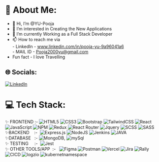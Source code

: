 # 💫 About Me:
- 👋 Hi, I’m @YU-Pooja <br>
- 👀 I’m interested in Creating the New Applications <br>
- 🌱 I’m currently Working as a Full Stack Developer <br>
- 📫 How to reach me via <br>
      - LinkedIn - www.linkedin.com/in/pooja-yu-9a96041a6 <br>
      - MAIL ID  - Pooja2000yu@gmail.com <br>
-    Fun fact - I love Travelling<br>


## 🌐 Socials:
[![LinkedIn](https://img.shields.io/badge/LinkedIn-%230077B5.svg?logo=linkedin&logoColor=white)](https://www.linkedin.com/in/pooja-yu-9a96041a6/) 

# 💻 Tech Stack:
 ✨ FRONTEND :- ![HTML5](https://img.shields.io/badge/html5-%23E34F26.svg?style=plastic&logo=html5&logoColor=white)
 ![CSS3](https://img.shields.io/badge/css3-%231572B6.svg?style=plastic&logo=css3&logoColor=white) 
 ![Bootstrap](https://img.shields.io/badge/bootstrap-%23563D7C.svg?style=plastic&logo=bootstrap&logoColor=white) 
 ![TailwindCSS](https://img.shields.io/badge/tailwindcss-%2338B2AC.svg?style=plastic&logo=tailwind-css&logoColor=white) 
 ![React](https://img.shields.io/badge/react-%2320232a.svg?style=plastic&logo=react&logoColor=%2361DAFB) 
 ![JavaScript](https://img.shields.io/badge/javascript-%23323330.svg?style=plastic&logo=javascript&logoColor=%23F7DF1E)
 ![NPM](https://img.shields.io/badge/NPM-%23000000.svg?style=plastic&logo=npm&logoColor=white)
 ![Redux](https://img.shields.io/badge/redux-%23593d88.svg?style=plastic&logo=redux&logoColor=white) 
 ![React Router](https://img.shields.io/badge/React_Router-CA4245?style=plastic&logo=react-router&logoColor=white)
 ![Jquery](https://img.shields.io/badge/Jquery-%23000000.svg?style=plastic&logo=jquery&logoColor=white)
 ![SCSS](https://img.shields.io/badge/SCSS-gray)
 ![SASS](https://img.shields.io/badge/SASS-green)
 <br>
 ✨BACKEND&nbsp;&nbsp;&nbsp;&nbsp;:-&nbsp;
 ![Express.js](https://img.shields.io/badge/express.js-%23404d59.svg?style=plastic&logo=express&logoColor=%2361DAFB) 
 ![NodeJS](https://img.shields.io/badge/node.js-6DA55F?style=plastic&logo=node.js&logoColor=white)
 ![Jenkins](https://img.shields.io/badge/Jenkins-%23000000.svg?style=plastic&logo=jenkins&logoColor=white)
 ![JAVA](https://img.shields.io/badge/Java-blue)
 <br>
 ✨DATABASE&nbsp;&nbsp;&nbsp;:-&nbsp;![MongoDB](https://img.shields.io/badge/MongoDB-%234ea94b.svg?style=plastic&logo=mongodb&logoColor=white),
  ![mySql](https://img.shields.io/badge/MySql-%23000000.svg?style=plastic&logo=mysql&logoColor=white)
  <br>
 ✨ TESTING&nbsp;&nbsp;&nbsp;&nbsp;&nbsp;:- &nbsp;![Jest](https://img.shields.io/badge/Jest-%23000000.svg?style=plastic&logo=jest&logoColor=white)
 <br>
 ✨ OTHER TOOLS/APP&nbsp;&nbsp;:- &nbsp; ![Figma](https://img.shields.io/badge/figma-%23F24E1E.svg?style=plastic&logo=figma&logoColor=white) 
  ![Postman](https://img.shields.io/badge/Postman-FF6C37?style=plastic&logo=postman&logoColor=white)
  ![Vercel](https://img.shields.io/badge/vercel-%23000000.svg?style=plastic&logo=vercel&logoColor=white)
  ![Jira](https://img.shields.io/badge/Jira-%23000000.svg?style=plastic&logo=jira&logoColor=white)
  ![Rally](https://img.shields.io/badge/RALLY-blue)
  ![CICD](https://img.shields.io/badge/CICD-black)
  ![logzio](https://img.shields.io/badge/logzio-gray)
  ![kubernetnamespace](https://img.shields.io/badge/kubernetnamespace-black)
  <br>
 
<!---
YU-Pooja/YU-Pooja is a ✨ special ✨ repository because its `README.md` (this file) appears on your GitHub profile.
You can click the Preview link to take a look at your changes.
--->
